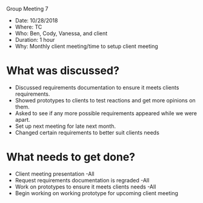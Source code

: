 Group Meeting 7
* Date: 10/28/2018
* Where: TC
* Who: Ben, Cody, Vanessa, and client
* Duration: 1 hour
* Why: Monthly client meeting/time to setup client meeting

# What was discussed?
* Discussed requirements documentation to ensure it meets clients requirements.
* Showed prototypes to clients to test reactions and get more opinions on them.
* Asked to see if any more possible requirements appeared while we were apart.
* Set up next meeting for late next month.
* Changed certain requirements to better suit clients needs

# What needs to get done?
* Client meeting presentation -All
* Request requirements documentation is regraded -All
* Work on prototypes to ensure it meets clients needs -All
* Begin working on working prototype for upcoming client meeting
